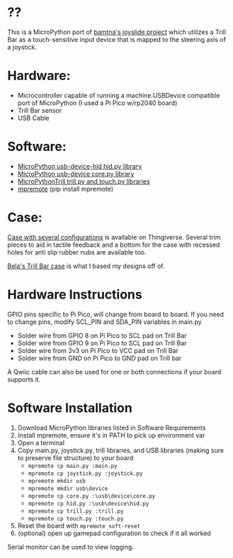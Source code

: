# ??
This is a MicroPython port of [bamtna's joyslide project](https://github.com/bamtna/joyslide/tree/main) which utilizes a Trill Bar as a touch-sensitive input device that is mapped to the steering axis of a joystick.

# Hardware:
- Microcontroller capable of running a machine.USBDevice compatible port of MicroPython (I used a Pi Pico w/rp2040 board)
- Trill Bar sensor
- USB Cable

# Software:
- [MicroPython usb-device-hid hid.py library](https://github.com/micropython/micropython-lib/tree/master/micropython/usb/usb-device-hid/usb/device)
- [MicroPython usb-device core.py library](https://github.com/micropython/micropython-lib/tree/master/micropython/usb/usb-device/usb/device)
- [MicroPythonTrill trill.py and touch.py libraries](https://github.com/Heerkog/MicroPythonTrill)
- [mpremote](https://pypi.org/project/mpremote/) (pip install mpremote)

# Case:
[Case with several configurations](https://www.thingiverse.com/thing:6630614) is available on Thingiverse.  Several trim pieces to aid in tactile feedback and a bottom for the case with recessed holes for anti slip rubber nubs are available too.

[Bela's Trill Bar case](https://www.thingiverse.com/thing:5320767) is what I based my designs off of.

# Hardware Instructions
GPIO pins specific to Pi Pico, will change from board to board.
If you need to change pins, modify SCL_PIN and SDA_PIN variables in main.py

- Solder wire from GPIO 8 on Pi Pico to SCL pad on Trill Bar
- Solder wire from GPIO 9 on Pi Pico to SCL pad on Trill Bar
- Solder wire from 3v3 on Pi Pico to VCC pad on Trill Bar
- Solder wire from GND on Pi Pico to GND pad on Trill bar

A Qwiic cable can also be used for one or both connections if your board supports it.


# Software Installation
1.  Download MicroPython libraries listed in Software Requirements
2.  Install mpremote, ensure it's in PATH to pick up environment var
3.  Open a terminal
4.  Copy main.py, joystick.py, trill libraries, and USB libraries (making sure to preserve file structure) to your board
    - `mpremote cp main.py :main.py`
    - `mpremote cp joystick.py :joystick.py`
    - `mpremote mkdir usb`
    - `mpremote mkdir usb\device`
    - `mpremote cp core.py :\usb\device\core.py`
    - `mpremote cp hid.py :\usb\device\hid.py`
    - `mpremote cp trill.py :trill.py`
    - `mpremote cp touch.py :touch.py`
5.  Reset the board with `mpremote soft-reset`
6.  (optional) open up gamepad configuration to check if it all worked

Serial monitor can be used to view logging.
